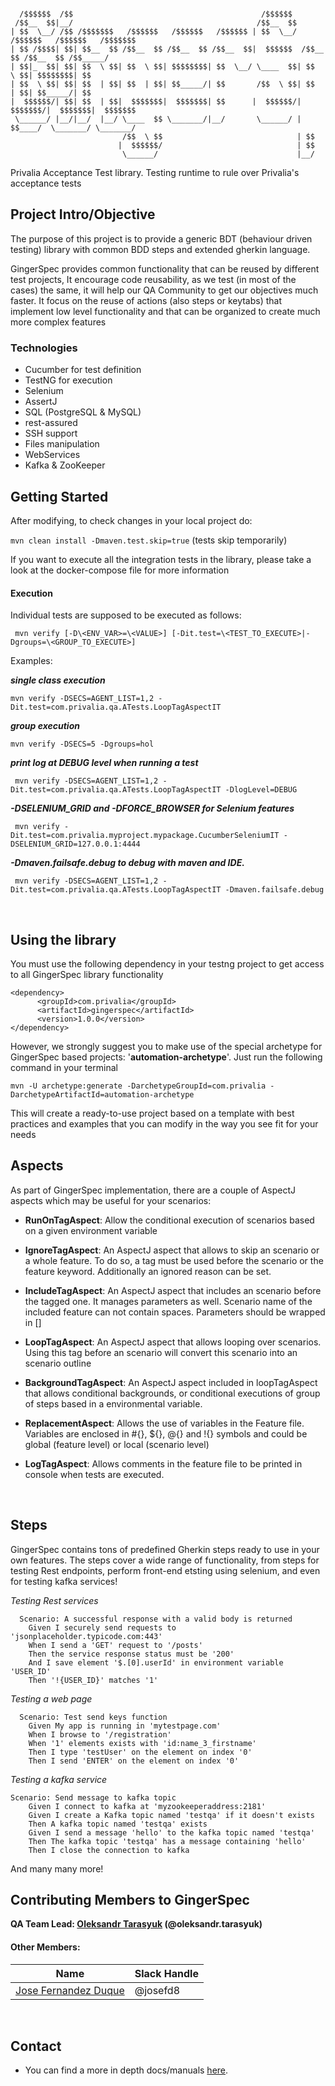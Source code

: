 ```  
  
  /$$$$$$  /$$                                          /$$$$$$                               
 /$$__  $$|__/                                         /$$__  $$                              
| $$  \__/ /$$ /$$$$$$$   /$$$$$$   /$$$$$$   /$$$$$$ | $$  \__/  /$$$$$$   /$$$$$$   /$$$$$$$
| $$ /$$$$| $$| $$__  $$ /$$__  $$ /$$__  $$ /$$__  $$|  $$$$$$  /$$__  $$ /$$__  $$ /$$_____/
| $$|_  $$| $$| $$  \ $$| $$  \ $$| $$$$$$$$| $$  \__/ \____  $$| $$  \ $$| $$$$$$$$| $$      
| $$  \ $$| $$| $$  | $$| $$  | $$| $$_____/| $$       /$$  \ $$| $$  | $$| $$_____/| $$      
|  $$$$$$/| $$| $$  | $$|  $$$$$$$|  $$$$$$$| $$      |  $$$$$$/| $$$$$$$/|  $$$$$$$|  $$$$$$$
 \______/ |__/|__/  |__/ \____  $$ \_______/|__/       \______/ | $$____/  \_______/ \_______/
                         /$$  \ $$                              | $$                          
                        |  $$$$$$/                              | $$                          
                         \______/                               |__/ 
```

Privalia Acceptance Test library. Testing runtime to rule over Privalia's acceptance tests

## Project Intro/Objective
The purpose of this project is to provide a generic BDT (behaviour driven testing) library with common BDD steps and extended gherkin language.

GingerSpec provides common functionality that can be reused by different test projects, It encourage code reusability, as we test (in most of the cases) the same, it will help our QA Community to get our objectives much faster. It focus on the reuse of actions (also steps or keytabs) that implement low level functionality and that can be organized to create much more complex features 


### Technologies
* Cucumber for test definition   
* TestNG for execution    
* Selenium     
* AssertJ
* SQL (PostgreSQL & MySQL)
* rest-assured
* SSH support
* Files manipulation
* WebServices
* Kafka & ZooKeeper


## Getting Started

After modifying, to check changes in your local project do:  

`mvn clean install -Dmaven.test.skip=true` (tests skip temporarily)  

If you want to execute all the integration tests in the library, please take a look at the docker-compose file for more information
  
#### Execution  
  
Individual tests are supposed to be executed as follows:  
  
` 
mvn verify [-D\<ENV_VAR>=\<VALUE>] [-Dit.test=\<TEST_TO_EXECUTE>|-Dgroups=\<GROUP_TO_EXECUTE>] 
`  
  
Examples:  
  
_**single class execution**_  
  
` mvn verify -DSECS=AGENT_LIST=1,2 -Dit.test=com.privalia.qa.ATests.LoopTagAspectIT `  
  
_**group execution**_  
  
` mvn verify -DSECS=5 -Dgroups=hol `  

_**print log at DEBUG level when running a test**_

` mvn verify -DSECS=AGENT_LIST=1,2 -Dit.test=com.privalia.qa.ATests.LoopTagAspectIT -DlogLevel=DEBUG`

_**-DSELENIUM_GRID and -DFORCE_BROWSER for Selenium features**_

` mvn verify -Dit.test=com.privalia.myproject.mypackage.CucumberSeleniumIT -DSELENIUM_GRID=127.0.0.1:4444`

_**-Dmaven.failsafe.debug to debug with maven and IDE.**_

` mvn verify -DSECS=AGENT_LIST=1,2 -Dit.test=com.privalia.qa.ATests.LoopTagAspectIT -Dmaven.failsafe.debug`

<br>

## Using the library

You must use the following dependency in your testng project to get access to all GingerSpec library functionality

``` 
<dependency>
      <groupId>com.privalia</groupId>
      <artifactId>gingerspec</artifactId>
      <version>1.0.0</version>
</dependency>
``` 

However, we strongly suggest you to make use of the special archetype for GingerSpec based projects: '**automation-archetype**'. Just run the following command in your terminal

``` 
mvn -U archetype:generate -DarchetypeGroupId=com.privalia -DarchetypeArtifactId=automation-archetype
``` 

This will create a ready-to-use project based on a template with best practices and examples that you can modify in the way you see fit for your needs



## Aspects  
  
As part of GingerSpec implementation, there are a couple of AspectJ aspects which may be useful for your scenarios:  
  
- **RunOnTagAspect**:  Allow the conditional execution of scenarios based on a given environment variable
  
- **IgnoreTagAspect**: An AspectJ aspect that allows to skip an scenario or a whole feature. To do so, a tag must be used before the scenario or the feature keyword. Additionally an ignored reason can be set.  
  
- **IncludeTagAspect**: An AspectJ aspect that includes an scenario before the tagged one. It manages parameters as well. Scenario name of the included feature can not contain spaces. Parameters should be wrapped in []  

- **LoopTagAspect**: An AspectJ aspect that allows looping over scenarios. Using this tag before an scenario will convert this scenario into an scenario outline
  
- **BackgroundTagAspect**: An AspectJ aspect included in loopTagAspect that allows conditional backgrounds, or conditional executions of group of steps based in a environmental variable.

- **ReplacementAspect**: Allows the use of variables in the Feature file. Variables are enclosed in #{}, ${}, @{} and !{} symbols and could be global (feature level) or local (scenario level)
  
- **LogTagAspect**: Allows comments in the feature file to be printed in console when tests are executed.
  
  <br>
  
  
## Steps

GingerSpec contains tons of predefined Gherkin steps ready to use in your own features. The steps cover a wide range of functionality, from steps for testing Rest endpoints, perform front-end etsting using selenium, and even for testing kafka services!


_Testing Rest services_
```
  Scenario: A successful response with a valid body is returned
    Given I securely send requests to 'jsonplaceholder.typicode.com:443'
    When I send a 'GET' request to '/posts'
    Then the service response status must be '200'
    And I save element '$.[0].userId' in environment variable 'USER_ID'
    Then '!{USER_ID}' matches '1'
```


_Testing a web page_
```
  Scenario: Test send keys function
    Given My app is running in 'mytestpage.com'
    When I browse to '/registration'
    When '1' elements exists with 'id:name_3_firstname'
    Then I type 'testUser' on the element on index '0'
    Then I send 'ENTER' on the element on index '0'
```

_Testing a kafka service_
```
Scenario: Send message to kafka topic
    Given I connect to kafka at 'myzookeeperaddress:2181'
    Given I create a Kafka topic named 'testqa' if it doesn't exists
    Then A kafka topic named 'testqa' exists
    Given I send a message 'hello' to the kafka topic named 'testqa'
    Then The kafka topic 'testqa' has a message containing 'hello'
    Then I close the connection to kafka
```
  

And many many more!  

  
## Contributing Members to GingerSpec

**QA Team Lead: [Oleksandr Tarasyuk](https://github.com/alejandro2003) (@oleksandr.tarasyuk)**

#### Other Members:

|Name     |  Slack Handle   | 
|---------|-----------------|
|[Jose Fernandez Duque](https://github.com/josefd8)| @josefd8        |


<br>

## Contact
* You can find a more in depth docs/manuals [here](https://confluence.vptech.eu/pages/viewpage.action?spaceKey=QAP&title=Automation+with+Java+BDD+Framework+Ecosystem).  